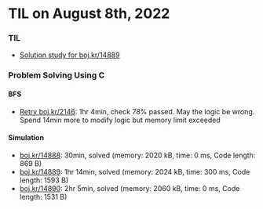 # **TIL on August 8th, 2022**
### TIL
- [Solution study for boj.kr/14889](../../../Computer%20science/Algorithm/sol-study-14889-08-08-2022.md)

### Problem Solving Using C
#### BFS
- [Retry boj.kr/2146](../../../Problem%20Solving/boj/Breadth%20first%20search/2146-re-08-08-2022.cpp): 1hr 4min, check 78% passed. May the logic be wrong. Spend 14min more to modify logic but memory limit exceeded

#### Simulation
- [boj.kr/14888](../../../Problem%20Solving/boj/Simulation/14888-08-08-2022.cpp): 30min, solved (memory: 2020 kB, time: 0 ms, Code length: 869 B)
- [boj.kr/14889](../../../Problem%20Solving/boj/Simulation/14889-08-08-2022.cpp): 1hr 14min, solved (memory: 2024 kB, time: 300 ms, Code length: 1593 B)
- [boj.kr/14890](../../../Problem%20Solving/boj/Simulation/14890-08-08-2022.cpp): 2hr 5min, solved (memory: 2060 kB, time: 0 ms, Code length: 1531 B)